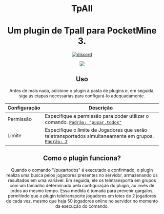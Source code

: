 <h1 align="center">TpAll</h1>

<h1 align="center">Um plugin de Tpall para PocketMine 3.</h1>
    </a>
<div align="center">
	<a href="https://www.blazehosting.com.br/discord">
        <img src="https://img.shields.io/badge/Discord-7289DA?style=for-the-badge&logo=discord&logoColor=white" alt="discord">
</a>

<a href="https://poggit.pmmp.io/p/Tp-All"><img src="https://poggit.pmmp.io/shield.state/Tp-All"></a>

## Uso

Antes de mais nada, adicione o plugin à pasta de plugins e, em seguida, siga as etapas necessárias para configurá-lo adequadamente.

| Configuração | Descrição |
| --- | --- |
| Permissão | Especifique a permissão para poder utilizar o comando. [`Padrão: "puxar.todos"`](https://github.com/Raphael1S/Math-Event/blob/PMMP-3/Matem%C3%A1tica/src/resources/config.yml) |
| Limite | Especifique o limite de Jogadores que serão teletransportados simultaneamente em grupos. [`Padrão: 2`](https://github.com/Raphael1S/Math-Event/blob/PMMP-3/Matem%C3%A1tica/src/resources/config.yml) |

## Como o plugin funciona?

Quando o comando "/puxartodos" é executado e confirmado, o plugin realiza uma busca pelos jogadores presentes no servidor, armazenando os resultados em uma variável. Em seguida, ele os teletransporta em grupos com um tamanho determinado pela configuração do plugin, ao invés de todos ao mesmo tempo. Essa medida é tomada para prevenir gargalos, permitindo que o plugin teletransporte jogadores em lotes de 2 jogadores de cada vez, mesmo que haja 50 jogadores online no servidor no momento da execução do comando.
